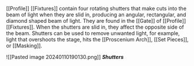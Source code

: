 [[Profile]] [[Fixtures]] contain four rotating shutters that make cuts into the beam of light when they are slid in, producing an angular, rectangular, and diamond shaped beam of light. They are found in the [[Gate]] of [[Profile]] [[Fixtures]]. When the shutters are slid in, they affect the opposite side of the beam. Shutters can be used to remove unwanted light, for example, light that overshoots the stage, hits the [[Proscenium Arch]], [[Set Pieces]], or [[Masking]]. 

![[Pasted image 20240110190130.png]]
***Shutters***
